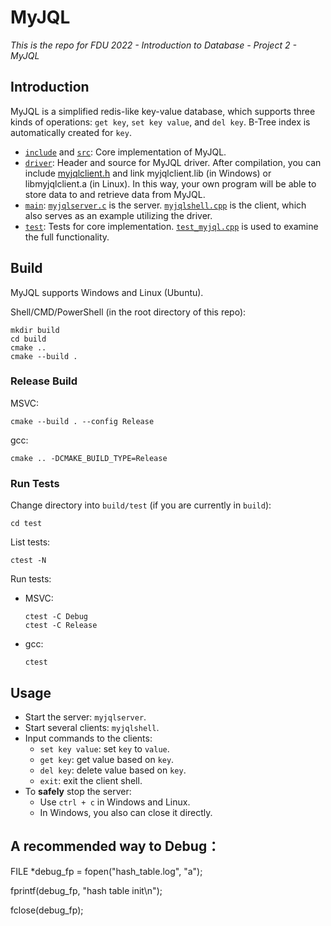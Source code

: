 # MyJQL

*This is the repo for FDU 2022 - Introduction to Database - Project 2 - MyJQL*

## Introduction

MyJQL is a simplified redis-like key-value database, which supports three kinds of operations: `get key`, `set key value`, and `del key`. B-Tree index is automatically created for `key`.

- [`include`](include) and [`src`](src): Core implementation of MyJQL.
- [`driver`](driver): Header and source for MyJQL driver. After compilation, you can include [myjqlclient.h](driver/myjqlclient.h) and link myjqlclient.lib (in Windows) or libmyjqlclient.a (in Linux). In this way, your own program will be able to store data to and retrieve data from MyJQL.
- [`main`](main): [`myjqlserver.c`](main/myjqlserver.c) is the server. [`myjqlshell.cpp`](main/myjqlshell.cpp) is the client, which also serves as an example utilizing the driver.
- [`test`](test): Tests for core implementation. [`test_myjql.cpp`](test/test_myjql.cpp) is used to examine the full functionality.

## Build

MyJQL supports Windows and Linux (Ubuntu).

Shell/CMD/PowerShell (in the root directory of this repo):
```
mkdir build
cd build
cmake ..
cmake --build .
```

### Release Build

MSVC:
```
cmake --build . --config Release
```

gcc:
```
cmake .. -DCMAKE_BUILD_TYPE=Release
```

### Run Tests

Change directory into `build/test` (if you are currently in `build`):
```
cd test
```

List tests:
```
ctest -N
```

Run tests:

- MSVC:
  ```
  ctest -C Debug
  ctest -C Release
  ```

- gcc:
  ```
  ctest
  ```


## Usage

- Start the server: `myjqlserver`.
- Start several clients: `myjqlshell`.
- Input commands to the clients:
  - `set key value`: set `key` to `value`.
  - `get key`: get value based on `key`.
  - `del key`: delete value based on `key`.
  - `exit`: exit the client shell.
- To **safely** stop the server:
  - Use `ctrl + c` in Windows and Linux.
  - In Windows, you also can close it directly.





## A recommended way to Debug：

FILE *debug_fp = fopen("hash_table.log", "a");

fprintf(debug_fp, "hash table init\n");

fclose(debug_fp);
